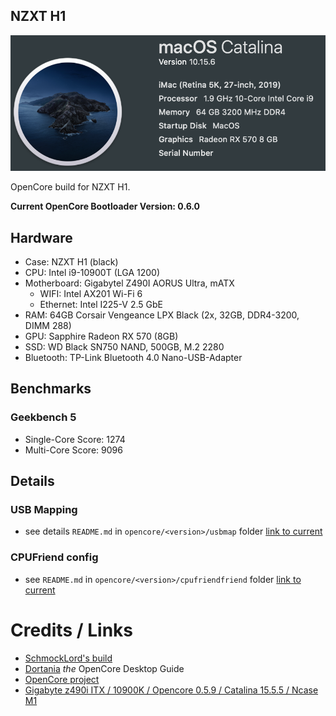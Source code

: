 ## NZXT H1

![About this mac](/doc/macos_about.png)

OpenCore build for NZXT H1.

**Current OpenCore Bootloader Version: 0.6.0**

## Hardware
- Case: NZXT H1 (black)
- CPU: Intel i9-10900T (LGA 1200)
- Motherboard: Gigabytel Z490I AORUS Ultra, mATX
	- WIFI: Intel AX201 Wi-Fi 6 
	- Ethernet: Intel I225-V 2.5 GbE
- RAM: 64GB Corsair Vengeance LPX Black (2x, 32GB, DDR4-3200, DIMM 288) 
- GPU: Sapphire Radeon RX 570 (8GB) 
- SSD: WD Black SN750 NAND, 500GB, M.2 2280
- Bluetooth: TP-Link Bluetooth 4.0 Nano-USB-Adapter 

## Benchmarks
### Geekbench 5
* Single-Core Score: 1274
* Multi-Core Score: 9096

## Details

### USB Mapping 
* see details `README.md` in `opencore/<version>/usbmap` folder [link to current](opencore/0.6.0/usbmap/)


### CPUFriend config
* see `README.md` in `opencore/<version>/cpufriendfriend` folder [link to current](opencore/0.6.0/cpufriendfriend/)


# Credits / Links
- [SchmockLord's build](https://github.com/SchmockLord/Hackintosh-Intel-i9-10900k-Gigabyte-Z490-Vision-D)
- [Dortania](https://github.com/dortania) _the_ OpenCore Desktop Guide
- [OpenCore project](https://github.com/OpenCorePkg) 
- [Gigabyte z490i ITX / 10900K / Opencore 0.5.9 / Catalina 15.5.5 / Ncase M1](https://www.tonymacx86.com/threads/gigabyte-z490i-itx-10900k-opencore-0-5-9-catalina-15-5-5-ncase-m1.299195/)

